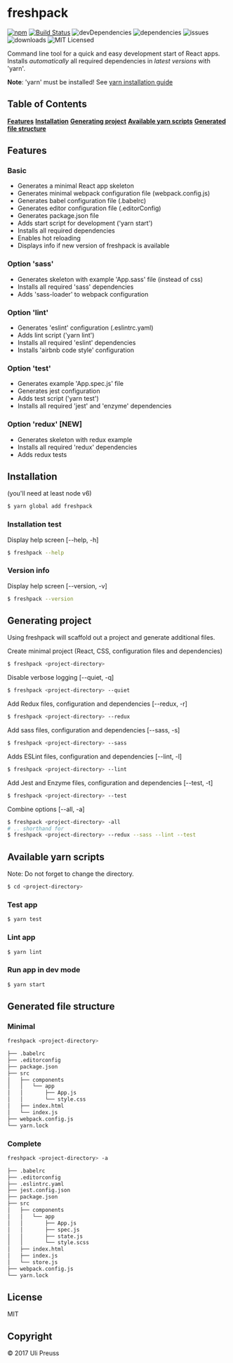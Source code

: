 # freshpack

[![npm](https://img.shields.io/npm/v/freshpack.svg)](https://www.npmjs.com/package/freshpack) [![Build Status](https://travis-ci.org/freshpack/freshpack.svg?branch=master)](https://travis-ci.org/freshpack/freshpack) ![devDependencies](https://img.shields.io/david/freshpack/freshpack.svg) ![dependencies](https://img.shields.io/david/dev/freshpack/freshpack.svg) ![issues](https://img.shields.io/github/issues-raw/freshpack/freshpack.svg) ![downloads](https://img.shields.io/npm/dt/freshpack.svg) ![MIT Licensed](https://img.shields.io/npm/l/freshpack.svg)

Command line tool for a quick and easy development start of React apps.
Installs _automatically_ all required dependencies in _latest versions_ with 'yarn'.

**Note**: 'yarn' must be installed! See [yarn installation guide](https://yarnpkg.com/lang/en/docs/install/)

Table of Contents
-----------------

[**Features**](#features)
[**Installation**](#installation)
[**Generating project**](#generating-project)
[**Available yarn scripts**](#available-yarn-scripts)
[**Generated file structure**](#generated-file-structure)

## Features

### Basic
* Generates a minimal React app skeleton
* Generates minimal webpack configuration file (webpack.config.js)
* Generates babel configuration file (.babelrc)
* Generates editor configuration file (.editorConfig)
* Generates package.json file
* Adds start script for development ('yarn start')
* Installs all required dependencies
* Enables hot reloading
* Displays info if new version of freshpack is available

### Option 'sass'
* Generates skeleton with example 'App.sass' file (instead of css)
* Installs all required 'sass' dependencies
* Adds 'sass-loader' to webpack configuration

### Option 'lint'
* Generates 'eslint' configuration (.eslintrc.yaml)
* Adds lint script ('yarn lint')
* Installs all required 'eslint' dependencies
* Installs 'airbnb code style' configuration

### Option 'test'
* Generates example 'App.spec.js' file
* Generates jest configuration
* Adds test script ('yarn test')
* Installs all required 'jest' and 'enzyme' dependencies

### Option 'redux' **[NEW]**
* Generates skeleton with redux example
* Installs all required 'redux' dependencies
* Adds redux tests


## Installation
(you'll need at least node v6)

```bash
$ yarn global add freshpack
```
### Installation test
Display help screen [--help, -h]
```bash
$ freshpack --help
```

### Version info
Display help screen [--version, -v]
```bash
$ freshpack --version
```

## Generating project
Using freshpack will scaffold out a project and generate additional files.

Create minimal project (React, CSS, configuration files and dependencies)
```bash
$ freshpack <project-directory>
```

Disable verbose logging [--quiet, -q]
```bash
$ freshpack <project-directory> --quiet
```

Add Redux files, configuration and dependencies [--redux, -r]
```bash
$ freshpack <project-directory> --redux
```

Add sass files, configuration and dependencies [--sass, -s]
```bash
$ freshpack <project-directory> --sass
```

Adds ESLint files, configuration and dependencies [--lint, -l]
```bash
$ freshpack <project-directory> --lint
```

Add Jest and Enzyme files, configuration and dependencies [--test, -t]
```bash
$ freshpack <project-directory> --test
```

Combine options [--all, -a]
```bash
$ freshpack <project-directory> -all
# .. shorthand for
$ freshpack <project-directory> --redux --sass --lint --test

```

## Available yarn scripts

Note: Do not forget to change the directory.
```bash
$ cd <project-directory>
```

### Test app
```bash
$ yarn test
```

### Lint app
```bash
$ yarn lint
```

### Run app in dev mode
```bash
$ yarn start
```

## Generated file structure

### Minimal
```bash
freshpack <project-directory>

├── .babelrc
├── .editorconfig
├── package.json
├── src
│   ├── components
│   │   └── app
│   │       ├── App.js
│   │       └── style.css
│   ├── index.html
│   └── index.js
├── webpack.config.js
└── yarn.lock
```

### Complete
```bash
freshpack <project-directory> -a

├── .babelrc
├── .editorconfig
├── .eslintrc.yaml
├── jest.config.json
├── package.json
├── src
│   ├── components
│   │   └── app
│   │       ├── App.js
│   │       ├── spec.js
│   │       ├── state.js
│   │       └── style.scss
│   ├── index.html
│   ├── index.js
│   └── store.js
├── webpack.config.js
└── yarn.lock
```

## License
MIT

## Copyright
&copy; 2017 Uli Preuss

